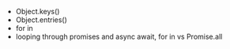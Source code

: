- Object.keys()
- Object.entries()
- for in
- looping through promises and async await, for in vs Promise.all 
